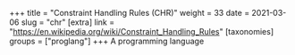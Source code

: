 +++
title = "Constraint Handling Rules (CHR)"
weight = 33
date = 2021-03-06
slug = "chr"
[extra]
link = "https://en.wikipedia.org/wiki/Constraint_Handling_Rules"
[taxonomies]
groups = ["proglang"]
+++
A programming language

